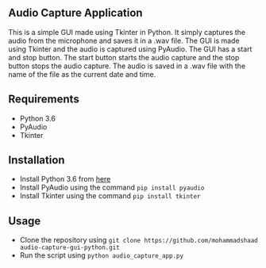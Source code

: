 ## Audio Capture Application

This is a simple GUI made using Tkinter in Python. It simply captures the audio from the microphone and saves it in a .wav file. The GUI is made using Tkinter and the audio is captured using PyAudio. The GUI has a start and stop button. The start button starts the audio capture and the stop button stops the audio capture. The audio is saved in a .wav file with the name of the file as the current date and time.

## Requirements

- Python 3.6
- PyAudio
- Tkinter

## Installation

- Install Python 3.6 from [here](https://www.python.org/downloads/)
- Install PyAudio using the command `pip install pyaudio`
- Install Tkinter using the command `pip install tkinter`

## Usage

- Clone the repository using `git clone https://github.com/mohammadshaad audio-capture-gui-python.git`
- Run the script using `python audio_capture_app.py`


